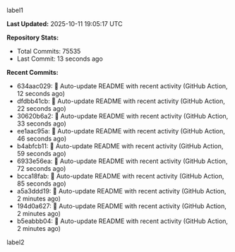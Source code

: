 
label1 
<!-- ACTIVITY_START -->
**Last Updated:** 2025-10-11 19:05:17 UTC

**Repository Stats:**
- Total Commits: 75535
- Last Commit: 13 seconds ago

**Recent Commits:**
- 634aac029: 🤖 Auto-update README with recent activity (GitHub Action, 12 seconds ago)
- dfdbb41cb: 🤖 Auto-update README with recent activity (GitHub Action, 22 seconds ago)
- 30620b6a2: 🤖 Auto-update README with recent activity (GitHub Action, 33 seconds ago)
- ee1aac95a: 🤖 Auto-update README with recent activity (GitHub Action, 46 seconds ago)
- b4abfcb11: 🤖 Auto-update README with recent activity (GitHub Action, 59 seconds ago)
- 6933e56ea: 🤖 Auto-update README with recent activity (GitHub Action, 72 seconds ago)
- bcca18fab: 🤖 Auto-update README with recent activity (GitHub Action, 85 seconds ago)
- a5a3ddd19: 🤖 Auto-update README with recent activity (GitHub Action, 2 minutes ago)
- 194d0a627: 🤖 Auto-update README with recent activity (GitHub Action, 2 minutes ago)
- b5eabbb04: 🤖 Auto-update README with recent activity (GitHub Action, 2 minutes ago)
<!-- ACTIVITY_END -->

label2
